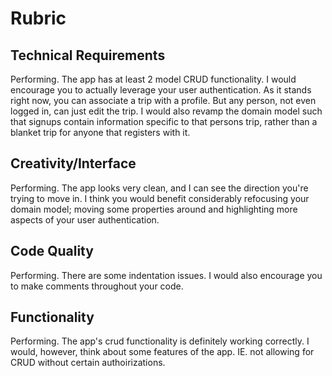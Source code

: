 # Rubric
## Technical Requirements
Performing. The app has at least 2 model CRUD functionality. I would encourage you to actually leverage your user authentication. As it stands right now, you can associate a trip with a profile. But any person, not even logged in, can just edit the trip. I would also revamp the domain model such that signups contain information specific to that persons trip, rather than a blanket trip for anyone that registers with it.

## Creativity/Interface
Performing. The app looks very clean, and I can see the direction you're trying to move in. I think you would benefit considerably refocusing your domain model; moving some properties around and highlighting more aspects of your user authentication.

## Code Quality
Performing. There are some indentation issues. I would also encourage you to make comments throughout your code.

## Functionality
Performing. The app's crud functionality is definitely working correctly. I would, however, think about some features of the app. IE. not allowing for CRUD without certain authoirizations.
